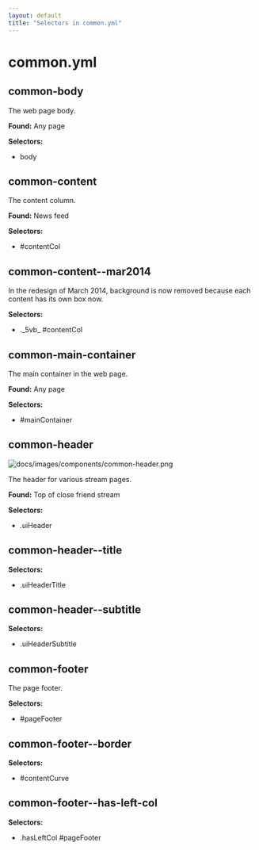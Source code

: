 ```yaml
---
layout: default
title: "Selectors in common.yml"
---
```


# common.yml



## common-body

The web page body.

__Found:__ Any page

__Selectors:__

 * body



## common-content

The content column.

__Found:__ News feed

__Selectors:__

 * \#contentCol



## common-content--mar2014


In the redesign of March 2014,
background is now removed because each content has its own box now.


__Selectors:__

 * .\_5vb\_ \#contentCol



## common-main-container

The main container in the web page.

__Found:__ Any page

__Selectors:__

 * \#mainContainer



## common-header

![docs/images/components/common-header.png](https://github.com/dtinth/dark-facebook/blob/dfb2/docs/images/components/common-header.png?raw=true)

The header for various stream pages.

__Found:__ Top of close friend stream

__Selectors:__

 * .uiHeader



## common-header--title

__Selectors:__

 * .uiHeaderTitle



## common-header--subtitle

__Selectors:__

 * .uiHeaderSubtitle



## common-footer


The page footer.


__Selectors:__

 * \#pageFooter



## common-footer--border

__Selectors:__

 * \#contentCurve



## common-footer--has-left-col

__Selectors:__

 * .hasLeftCol \#pageFooter

